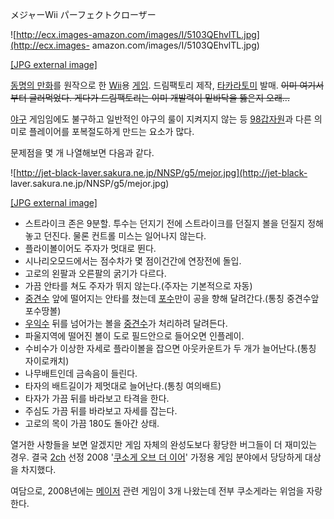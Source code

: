 メジャーWii パーフェクトクローザー  

![http://ecx.images-amazon.com/images/I/5103QEhvlTL.jpg](http://ecx.images-
amazon.com/images/I/5103QEhvlTL.jpg)

[[JPG external image]](http://ecx.images-amazon.com/images/I/5103QEhvlTL.jpg)

  
  
[동명의 만화](%EB%A9%94%EC%9D%B4%EC%A0%80.md)를 원작으로 한 [Wii](Wii.md)용
[게임](%EA%B2%8C%EC%9E%84.md). 드림팩토리 제작,
[타카라토미](%ED%83%80%EC%B9%B4%EB%9D%BC%ED%86%A0%EB%AF%B8.md) 발매. <del>이미 여기서부터
글러먹었다. 게다가 드림팩토리는 이미 개발력이 밑바닥을 뚫은지 오래...</del>

[야구](%EC%95%BC%EA%B5%AC.md) 게임임에도 불구하고 일반적인 야구의 룰이 지켜지지 않는 등
[98갑자원](98%EA%B0%91%EC%9E%90%EC%9B%90.md)과 다른 의미로 플레이어를 포복절도하게 만드는 요소가 많다.

문제점을 몇 개 나열해보면 다음과 같다.  

![http://jet-black-laver.sakura.ne.jp/NNSP/g5/mejor.jpg](http://jet-black-
laver.sakura.ne.jp/NNSP/g5/mejor.jpg)

[[JPG external image]](http://jet-black-laver.sakura.ne.jp/NNSP/g5/mejor.jpg)

  

  * 스트라이크 존은 9분할. 투수는 던지기 전에 스트라이크를 던질지 볼을 던질지 정해놓고 던진다. 물론 컨트롤 미스는 일어나지 않는다.
  * 플라이볼이어도 주자가 멋대로 뛴다.
  * 시나리오모드에서는 점수차가 몇 점이건간에 연장전에 돌입.
  * 고로의 왼팔과 오른팔의 굵기가 다르다.
  * 가끔 안타를 쳐도 주자가 뛰지 않는다.(주자는 기본적으로 자동)
  * [중견수](%EC%A4%91%EA%B2%AC%EC%88%98.md) 앞에 떨어지는 안타를 쳤는데 [포수](%ED%8F%AC%EC%88%98.md)만이 공을 향해 달려간다.(통칭 중견수앞 포수땅볼)
  * [우익수](%EC%9A%B0%EC%9D%B5%EC%88%98.md) 뒤를 넘어가는 볼을 [중견수](%EC%A4%91%EA%B2%AC%EC%88%98.md)가 처리하려 달려든다.
  * 파울지역에 떨어진 볼이 도로 필드안으로 들어오면 인플레이.
  * 수비수가 이상한 자세로 플라이볼을 잡으면 아웃카운트가 두 개가 늘어난다.(통칭 자이로캐치)
  * 나무배트인데 금속음이 들린다.
  * 타자의 배트길이가 제멋대로 늘어난다.(통칭 여의배트)
  * 타자가 가끔 뒤를 바라보고 타격을 한다.
  * 주심도 가끔 뒤를 바라보고 자세를 잡는다.
  * 고로의 목이 가끔 180도 돌아간 상태.  

열거한 사항들을 보면 알겠지만 게임 자체의 완성도보다 황당한 버그들이 더 재미있는 경우. 결국 [2ch](2ch.md) 선정 2008
'[쿠소게 오브 더 이어](KOTY.md)' 가정용 게임 분야에서 당당하게 대상을 차지했다.

여담으로, 2008년에는 [메이저](%EB%A9%94%EC%9D%B4%EC%A0%80.md) 관련 게임이 3개 나왔는데 전부 쿠소게라는
위엄을 자랑한다.

